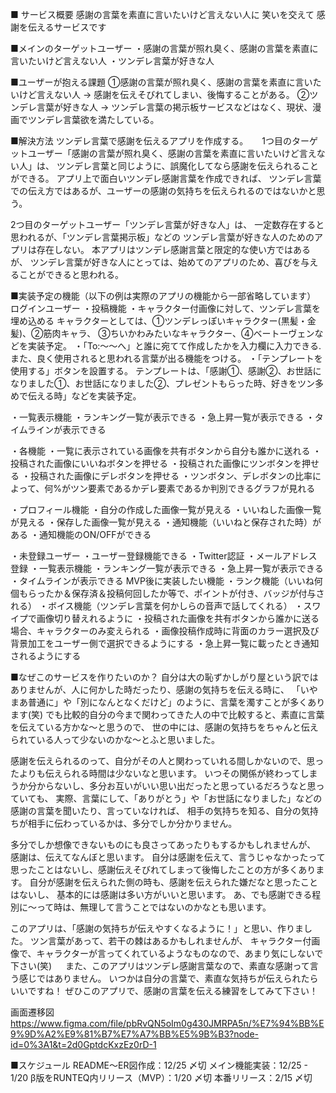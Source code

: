 ■ サービス概要
感謝の言葉を素直に言いたいけど言えない人に
笑いを交えて
感謝を伝えるサービスです

■メインのターゲットユーザー
・感謝の言葉が照れ臭く、感謝の言葉を素直に言いたいけど言えない人
・ツンデレ言葉が好きな人

■ユーザーが抱える課題
①感謝の言葉が照れ臭く、感謝の言葉を素直に言いたいけど言えない人
→ 感謝を伝えそびれてしまい、後悔することがある。
②ツンデレ言葉が好きな人
→ ツンデレ言葉の掲示板サービスなどはなく、現状、漫画でツンデレ言葉欲を満たしている。

■解決方法
ツンデレ言葉で感謝を伝えるアプリを作成する。
　
1つ目のターゲットユーザー「感謝の言葉が照れ臭く、感謝の言葉を素直に言いたいけど言えない人」は、
ツンデレ言葉と同じように、誤魔化してなら感謝を伝えられることができる。
アプリ上で面白いツンデレ感謝言葉を作成できれば、
ツンデレ言葉での伝え方ではあるが、ユーザーの感謝の気持ちを伝えられるのではないかと思う。

2つ目のターゲットユーザー「ツンデレ言葉が好きな人」は、
一定数存在すると思われるが、「ツンデレ言葉掲示板」などの
ツンデレ言葉が好きな人のためのアプリは存在しない。
本アプリはツンデレ感謝言葉と限定的な使い方ではあるが、
ツンデレ言葉が好きな人にとっては、始めてのアプリのため、喜びを与えることができると思われる。

■実装予定の機能（以下の例は実際のアプリの機能から一部省略しています）
ログインユーザー
・投稿機能
 ・キャラクター付画像に対して、ツンデレ言葉を埋め込める
  キャラクターとしては、①ツンデレっぽいキャラクター(黒髪・金髪)、②筋肉キャラ、
  ③ちいかわみたいなキャラクター、④ベートーヴェンなどを実装予定。
・「To:〜〜へ」と誰に宛てて作成したかを入力欄に入力できる.
  また、良く使用されると思われる言葉が出る機能をつける。
・「テンプレートを使用する」ボタンを設置する。
  テンプレートは、「感謝①、感謝②、お世話になりました①、お世話になりました②、プレゼントもらった時、好きをツン多めで伝える時」などを実装予定。

・一覧表示機能
 ・ランキング一覧が表示できる
 ・急上昇一覧が表示できる
 ・タイムラインが表示できる

・各機能
 ・一覧に表示されている画像を共有ボタンから自分も誰かに送れる
 ・投稿された画像にいいねボタンを押せる
 ・投稿された画像にツンボタンを押せる
 ・投稿された画像にデレボタンを押せる
・ツンボタン、デレボタンの比率によって、何%がツン要素であるかデレ要素であるか判別できるグラフが見れる

・プロフィール機能
 ・自分の作成した画像一覧が見える
 ・いいねした画像一覧が見える
 ・保存した画像一覧が見える
 ・通知機能（いいねと保存された時）がある
 ・通知機能のON/OFFができる

・未登録ユーザー
 ・ユーザー登録機能できる
 ・Twitter認証
 ・メールアドレス登録
・一覧表示機能
 ・ランキング一覧が表示できる
 ・急上昇一覧が表示できる
 ・タイムラインが表示できる
MVP後に実装したい機能
・ランク機能（いいね何個もらったか＆保存済＆投稿何回したか等で、ポイントが付き、バッジが付与される）
・ボイス機能（ツンデレ言葉を何かしらの音声で話してくれる）
・スワイプで画像切り替えれるように
・投稿された画像を共有ボタンから誰かに送る場合、キャラクターのみ変えられる
・画像投稿作成時に背面のカラー選択及び背景加工をユーザー側で選択できるようにする
・急上昇一覧に載ったとき通知されるようにする

■なぜこのサービスを作りたいのか？
自分は大の恥ずかしがり屋という訳ではありませんが、人に何かした時だったり、感謝の気持ちを伝える時に、
「いやまあ普通に」や「別になんとなくだけど」のように、言葉を濁すことが多くあります(笑)
でも比較的自分の今まで関わってきた人の中で比較すると、素直に言葉を伝えている方かな〜と思うので、
世の中には、感謝の気持ちをちゃんと伝えられている人って少ないのかな〜とふと思いました。

感謝を伝えられるのって、自分がその人と関わっていれる間しかないので、思ったよりも伝えられる時間は少ないなと思います。
いつその関係が終わってしまうか分からないし、多分お互いがいい思い出だったと思っているだろうなと思っていても、
実際、言葉にして、「ありがとう」や「お世話になりました」などの感謝の言葉を聞いたり、言っていなければ、
相手の気持ちを知る、自分の気持ちが相手に伝わっているかは、多分でしか分かりません。

多分でしか想像できないものにも良さってあったりもするかもしれませんが、
感謝は、伝えてなんぼと思います。
自分は感謝を伝えて、言うじゃなかったって思ったことはないし、感謝伝えそびれてしまって後悔したことの方が多くあります。
自分が感謝を伝えられた側の時も、感謝を伝えられた嫌だなと思ったことはないし、
基本的には感謝は多い方がいいと思います。
あ、でも感謝できる程別に〜って時は、無理して言うことではないのかなとも思います。

このアプリは、「感謝の気持ちが伝えやすくなるように！」と思い、作りました。
ツン言葉があって、若干の棘はあるかもしれませんが、
キャラクター付画像で、キャラクターが言ってくれているようなものなので、あまり気にしないで下さい(笑)
　
また、このアプリはツンデレ感謝言葉なので、素直な感謝って言う感じではありません。
いつかは自分の言葉で、素直な気持ちが伝えられたらいいですね！
ぜひこのアプリで、感謝の言葉を伝える練習をしてみて下さい！

画面遷移図
https://www.figma.com/file/pbRvQN5oIm0g430JMRPA5n/%E7%94%BB%E9%9D%A2%E9%81%B7%E7%A7%BB%E5%9B%B3?node-id=0%3A1&t=2d0GptdcKxzEz0rD-1

■スケジュール
README〜ER図作成：12/25 〆切
メイン機能実装：12/25 - 1/20
β版をRUNTEQ内リリース（MVP）：1/20 〆切
本番リリース：2/15 〆切